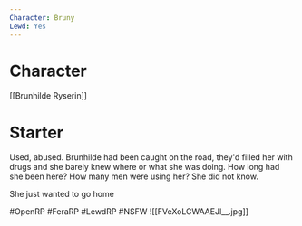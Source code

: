 ```yaml
---
Character: Bruny
Lewd: Yes
---
```

# Character
[[Brunhilde Ryserin]]

# Starter
Used, abused. Brunhilde had been caught on the road, they'd filled her with drugs and she barely knew where or what she was doing. How long had she been here? How many men were using her? She did not know.

She just wanted to go home

#OpenRP #FeraRP #LewdRP  #NSFW
![[FVeXoLCWAAEJl__.jpg]]